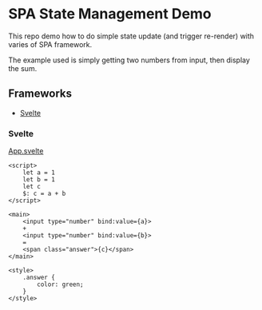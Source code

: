 # SPA State Management Demo

This repo demo how to do simple state update (and trigger re-render) with varies of SPA framework.

The example used is simply getting two numbers from input, then display the sum.

## Frameworks
- [Svelte](#svelte)

### Svelte
[App.svelte](./svelte-calc/src/App.svelte)
```sveltehtml
<script>
	let a = 1
	let b = 1
	let c
	$: c = a + b
</script>

<main>
	<input type="number" bind:value={a}>
	+
	<input type="number" bind:value={b}>
	=
	<span class="answer">{c}</span>
</main>

<style>
	.answer {
		color: green;
	}
</style>
```
